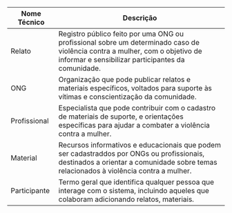 | Nome Técnico       | Descrição                                                            |
|--------------------|----------------------------------------------------------------------|
| Relato             | Registro público feito por uma ONG ou profissional sobre um determinado caso de violência contra a mulher, com o objetivo de informar e sensibilizar participantes da comunidade.            |
| ONG                | Organização que pode publicar relatos e materiais específicos, voltados para suporte às vítimas e conscientização da comunidade.                                                |
| Profissional       | Especialista que pode contribuir com o cadastro de  materiais de suporte, e orientações específicas para ajudar a combater a violência contra a mulher.                                       |
| Material           | Recursos informativos e educacionais que podem ser cadastraddos por ONGs ou profissionais, destinados a orientar a comunidade sobre temas relacionados à violência contra a mulher.        |
| Participante            | Termo geral que identifica qualquer pessoa que interage com o sistema, incluindo aqueles que colaboram adicionando relatos, materiais.                                                         |